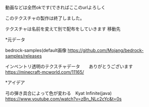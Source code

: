   動画などは全然okです(できればここのurlよろしく
  
  このテクスチャの製作は終了しました。
  
  テクスチャは名前を変えて別で配布をしていきます
  移動先　

  *元データ
  
  bedrock-samples(default画像
  https://github.com/Mojang/bedrock-samples/releases
   
   インベントリ透明のテクスチャデータ　　ありがとうございます
   https://minecraft-mcworld.com/11165/

   *アイデア
   
   弓の弾き具合によって色が変わる　Kyat Infinite(java)
   https://www.youtube.com/watch?v=zBn_NLc2cYc&t=0s
